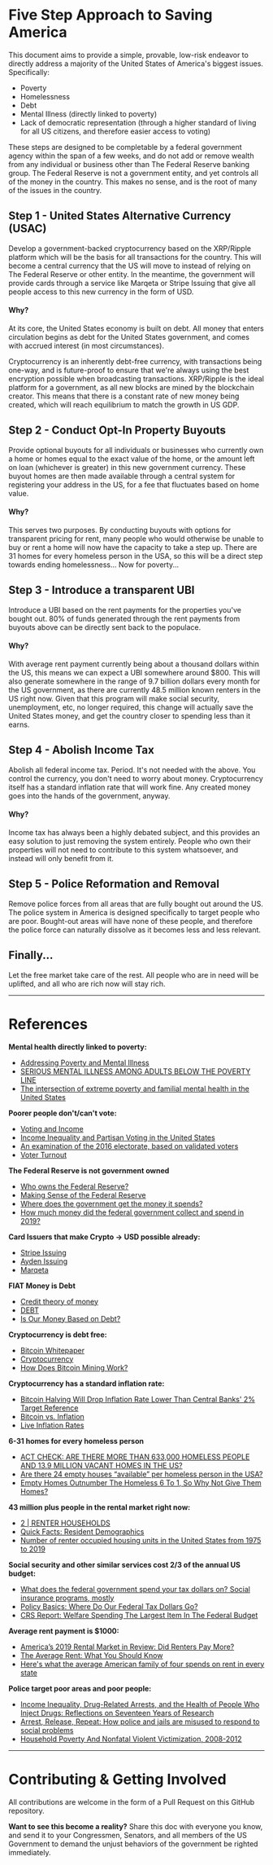 # Five Step Approach to Saving America

This document aims to provide a simple, provable, low-risk endeavor to directly address a majority of the United States of America's biggest issues. Specifically:

- Poverty
- Homelessness
- Debt
- Mental Illness (directly linked to poverty)
- Lack of democratic representation (through a higher standard of living for all US citizens, and therefore easier access to voting)

These steps are designed to be completable by a federal government agency within the span of a few weeks, and do not add or remove wealth from any individual or business other than The Federal Reserve banking group. The Federal Reserve is not a government entity, and yet controls all of the money in the country. This makes no sense, and is the root of many of the issues in the country.

## Step 1 - United States Alternative Currency (USAC)

Develop a government-backed cryptocurrency based on the XRP/Ripple platform which will be the basis for all transactions for the country. This will become a central currency that the US will move to instead of relying on The Federal Reserve or other entity. In the meantime, the government will provide cards through a service like Marqeta or Stripe Issuing that give all people access to this new currency in the form of USD.

#### Why?

At its core, the United States economy is built on debt. All money that enters circulation begins as debt for the United States government, and comes with accrued interest (in most circumstances).

Cryptocurrency is an inherently debt-free currency, with transactions being one-way, and is future-proof to ensure that we're always using the best encryption possible when broadcasting transactions. XRP/Ripple is the ideal platform for a government, as all new blocks are mined by the blockchain creator. This means that there is a constant rate of new money being created, which will reach equilibrium to match the growth in US GDP.

## Step 2 - Conduct Opt-In Property Buyouts

Provide optional buyouts for all individuals or businesses who currently own a home or homes equal to the exact value of the home, or the amount left on loan (whichever is greater) in this new government currency. These buyout homes are then made available through a central system for registering your address in the US, for a fee that fluctuates based on home value.

#### Why?

This serves two purposes. By conducting buyouts with options for transparent pricing for rent, many people who would otherwise be unable to buy or rent a home will now have the capacity to take a step up. There are 31 homes for every homeless person in the USA, so this will be a direct step towards ending homelessness... Now for poverty...

## Step 3 - Introduce a transparent UBI

Introduce a UBI based on the rent payments for the properties you've bought out. 80% of funds generated through the rent payments from buyouts above can be directly sent back to the populace.

#### Why?

With average rent payment currently being about a thousand dollars within the US, this means we can expect a UBI somewhere around $800. This will also generate somewhere in the range of 9.7 billion dollars every month for the US government, as there are currently 48.5 million known renters in the US right now. Given that this program will make social security, unemployment, etc, no longer required, this change will actually save the United States money, and get the country closer to spending less than it earns.

## Step 4 - Abolish Income Tax

Abolish all federal income tax. Period. It's not needed with the above. You control the currency, you don't need to worry about money. Cryptocurrency itself has a standard inflation rate that will work fine. Any created money goes into the hands of the government, anyway.

#### Why?

Income tax has always been a highly debated subject, and this provides an easy solution to just removing the system entirely. People who own their properties will not need to contribute to this system whatsoever, and instead will only benefit from it.

## Step 5 - Police Reformation and Removal

Remove police forces from all areas that are fully bought out around the US. The police system in America is designed specifically to target people who are poor. Bought-out areas will have none of these people, and therefore the police force can naturally dissolve as it becomes less and less relevant.

## Finally...

Let the free market take care of the rest. All people who are in need will be uplifted, and all who are rich now will stay rich.



----------


# References

**Mental health directly linked to poverty:**

- [Addressing Poverty and Mental Illness](https://www.psychiatrictimes.com/view/addressing-poverty-and-mental-illness)
- [SERIOUS MENTAL ILLNESS AMONG ADULTS BELOW THE POVERTY LINE](https://www.samhsa.gov/data/sites/default/files/report_2720/Spotlight-2720.html)
- [The intersection of extreme poverty and familial mental health in the United States](https://www.ncbi.nlm.nih.gov/pmc/articles/PMC5880535/)

**Poorer people don't/can't vote:**

- [Voting and Income](https://econofact.org/voting-and-income)
- [Income Inequality and Partisan Voting in
the United States](http://www.stat.columbia.edu/~gelman/research/published/ssqfinal.pdf)
- [An examination of the 2016 electorate, based on validated voters](https://www.pewresearch.org/politics/2018/08/09/an-examination-of-the-2016-electorate-based-on-validated-voters/)
- [Voter Turnout](https://electionlab.mit.edu/research/voter-turnout)

**The Federal Reserve is not government owned**

- [Who owns the Federal Reserve?](https://www.federalreserve.gov/faqs/about_14986.htm)
- [Making Sense of the Federal Reserve](https://www.stlouisfed.org/in-plain-english/who-owns-the-federal-reserve-banks)
- [Where does the government get the money it spends?](https://www.mercatus.org/publications/government-spending/where-does-government-get-money-it-spends)
- [How much money did the federal government collect and spend in 2019?](https://datalab.usaspending.gov/americas-finance-guide/)

**Card Issuers that make Crypto -> USD possible already:**

- [Stripe Issuing](https://stripe.com/issuing)
- [Ayden Issuing](https://www.adyen.com/issuing)
- [Marqeta](https://www.marqeta.com/)

**FIAT Money is Debt**

- [Credit theory of money](https://en.wikipedia.org/wiki/Credit_theory_of_money)
- [DEBT](https://positivemoney.org/issues/debt/)
- [Is Our Money Based on Debt?](https://mises.org/library/our-money-based-debt)

**Cryptocurrency is debt free:**

- [Bitcoin Whitepaper](https://bitcoin.org/bitcoin.pdf)
- [Cryptocurrency](https://en.wikipedia.org/wiki/Cryptocurrency)
- [How Does Bitcoin Mining Work?](https://www.investopedia.com/tech/how-does-bitcoin-mining-work/)

**Cryptocurrency has a standard inflation rate:**

- [Bitcoin Halving Will Drop Inflation Rate Lower Than Central Banks' 2% Target Reference](https://news.bitcoin.com/bitcoin-halving-inflation-rate-central-banks/)
- [Bitcoin vs. Inflation](https://www.forbes.com/sites/rogerhuang/2020/05/18/bitcoin-vs-inflation/#40e674111c07)
- [Live Inflation Rates](https://www.viewbase.com/inflation)

**6-31 homes for every homeless person**

- [ACT CHECK: ARE THERE MORE THAN 633,000 HOMELESS PEOPLE AND 13.9 MILLION VACANT HOMES IN THE US?](https://checkyourfact.com/2019/12/24/fact-check-633000-homeless-million-vacant-homes/)
- [Are there 24 empty houses “available” per homeless person in the USA?](https://skeptics.stackexchange.com/a/22336)
- [Empty Homes Outnumber The Homeless 6 To 1, So Why Not Give Them Homes?](https://www.mintpressnews.com/empty-homes-outnumber-the-homeless-6-to-1-so-why-not-give-them-homes/207194/)

**43 million plus people in the rental market right now:**

- [2 | RENTER HOUSEHOLDS](https://www.jchs.harvard.edu/sites/default/files/02_harvard_jchs_americas_rental_housing_2017.pdf)
- [Quick Facts: Resident Demographics](https://www.nmhc.org/research-insight/quick-facts-figures/quick-facts-resident-demographics/)
- [Number of renter occupied housing units in the United States from 1975 to 2019](https://www.statista.com/statistics/187577/housing-units-occupied-by-renter-in-the-us-since-1975/)

**Social security and other similar services cost 2/3 of the annual US budget:**

- [What does the federal government spend your tax dollars on? Social insurance programs, mostly](https://www.pewresearch.org/fact-tank/2017/04/04/what-does-the-federal-government-spend-your-tax-dollars-on-social-insurance-programs-mostly/)
- [Policy Basics: Where Do Our Federal Tax Dollars Go?](https://www.cbpp.org/research/federal-budget/policy-basics-where-do-our-federal-tax-dollars-go)
- [CRS Report: Welfare Spending The Largest Item In The Federal Budget](https://www.budget.senate.gov/imo/media/doc/CRS%20Report%20-%20Welfare%20Spending%20The%20Largest%20Item%20In%20The%20Federal%20Budget.pdf)

**Average rent payment is $1000:**

- [America’s 2019 Rental Market in Review: Did Renters Pay More?](https://www.abodo.com/blog/2019-annual-rent-report/)
- [The Average Rent: What You Should Know](https://smartasset.com/mortgage/the-average-rent-what-you-should-know)
- [Here's what the average American family of four spends on rent in every state](https://www.businessinsider.com/what-the-average-american-family-spends-on-rent-in-us-2019-6)

**Police target poor areas and poor people:**

- [Income Inequality, Drug-Related Arrests, and the Health of People Who Inject Drugs: Reflections on Seventeen Years of Research](https://pubmed.ncbi.nlm.nih.gov/27198555/)
- [Arrest, Release, Repeat: How police and jails are misused to respond to social problems](https://www.prisonpolicy.org/reports/repeatarrests.html)
- [Household Poverty And Nonfatal Violent Victimization, 2008-2012](https://www.bjs.gov/index.cfm?ty=pbdetail&iid=5137)


-------

# Contributing & Getting Involved

All contributions are welcome in the form of a Pull Request on this GitHub repository.

**Want to see this become a reality?** Share this doc with everyone you know, and send it to your Congressmen, Senators, and all members of the US Government to demand the unjust behaviors of the government be righted immediately.
